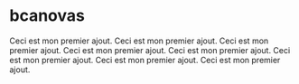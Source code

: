 # bcanovas

Ceci est mon premier ajout.
Ceci est mon premier ajout.
Ceci est mon premier ajout.
Ceci est mon premier ajout.
Ceci est mon premier ajout.
Ceci est mon premier ajout.
Ceci est mon premier ajout.
Ceci est mon premier ajout.